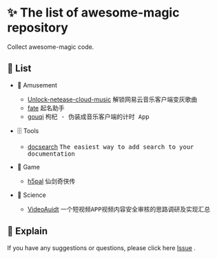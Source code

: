 # ✨ The list of awesome-magic repository

Collect awesome-magic code.

## 📜 List 

- 🎉 Amusement 
  - [Unlock-netease-cloud-music](https://github.com/awesome-magic/Unlock-netease-cloud-music) <kbd>解锁网易云音乐客户端变灰歌曲</kbd>
  - [fate](https://github.com/awesome-magic/fate) <kbd>起名助手</kbd>
  - [gouqi](https://github.com/awesome-magic/gouqi) <kbd>枸杞 - 伪装成音乐客户端的计时 App</kbd>

- 🗄 Tools
  - [docsearch](https://github.com/awesome-magic/docsearch) <kbd>The easiest way to add search to your documentation</kbd>

- 🗿 Game
  - [h5pal](https://github.com/awesome-magic/h5pal) <kbd>仙剑奇侠传</kbd>

- 💠 Science
  - [VideoAuidt](https://github.com/awesome-magic/VideoAuidt) <kbd>一个短视频APP视频内容安全审核的思路调研及实现汇总</kbd>

## 💭 Explain

If you have any suggestions or questions, please click here [Issue](https://github.com/awesome-magic/list/issues) .